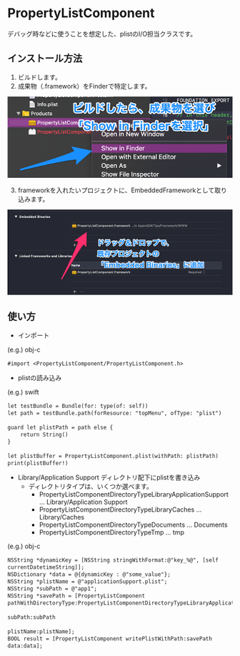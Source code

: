 # PropertyListComponent

デバッグ時などに使うことを想定した、plistのI/O担当クラスです。

## インストール方法

1. ビルドします。
2. 成果物（.framework）をFinderで特定します。
<img src="https://github.com/YI201610/PropertyListComponent/blob/develop/images/build.png" width=640>

3. frameworkを入れたいプロジェクトに、EmbeddedFrameworkとして取り込みます。
<img src="https://github.com/YI201610/PropertyListComponent/blob/develop/images/install.png" width=640>

## 使い方

- インポート

(e.g.) obj-c

```
#import <PropertyListComponent/PropertyListComponent.h>
```

- plistの読み込み

(e.g.) swift

```
let testBundle = Bundle(for: type(of: self))
let path = testBundle.path(forResource: "topMenu", ofType: "plist")
        
guard let plistPath = path else {
	return String()
}

let plistBuffer = PropertyListComponent.plist(withPath: plistPath)
print(plistBuffer!)
```

- Library/Application Support ディレクトリ配下にplistを書き込み
  - ディレクトリタイプは、いくつか選べます。
	- PropertyListComponentDirectoryTypeLibraryApplicationSupport ... Library/Application Support
    - PropertyListComponentDirectoryTypeLibraryCaches ... Library/Caches
	- PropertyListComponentDirectoryTypeDocuments ... Documents
	- PropertyListComponentDirectoryTypeTmp ... tmp

(e.g.) obj-c

```
NSString *dynamicKey = [NSString stringWithFormat:@"key_%@", [self currentDatetimeString]];
NSDictionary *data = @{dynamicKey : @"some_value"};
NSString *plistName = @"applicationSupport.plist";
NSString *subPath = @"app1";
NSString *savePath = [PropertyListComponent pathWithDirectoryType:PropertyListComponentDirectoryTypeLibraryApplicationSupport
                                                              subPath:subPath
                                                            plistName:plistName];
BOOL result = [PropertyListComponent writePlistWithPath:savePath data:data];
```

